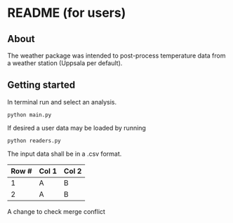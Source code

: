 # README (for users)

## About             
The weather package was intended to post-process temperature data from a weather station (Uppsala per default).

## Getting started
In terminal run and select an analysis.
  
    python main.py

If desired a user data may be loaded by running

    python readers.py

The input data shall be in a .csv format.

|Row #| Col 1|Col 2|
|-|-|-|
|1|A|B|
|2|A|B|

A change to check merge conflict
